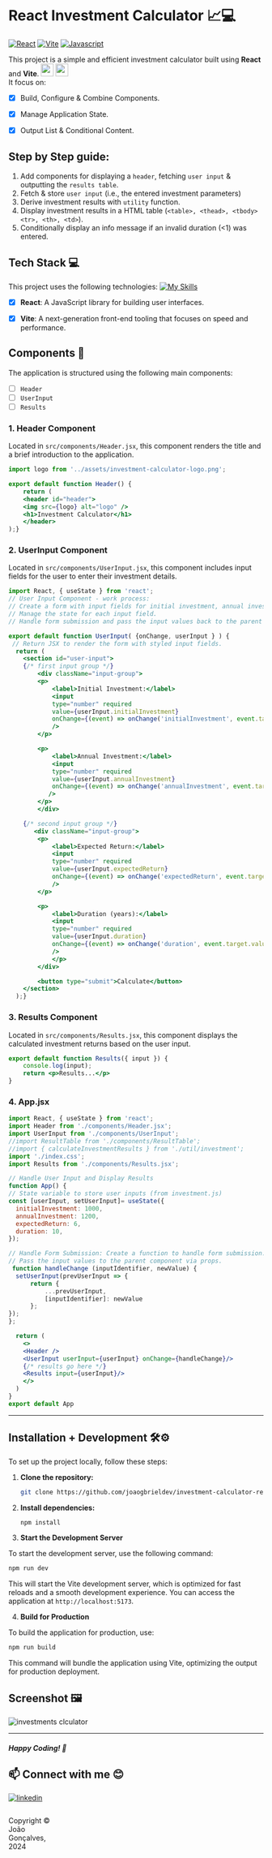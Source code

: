 # React Investment Calculator 📈💻
[![React](https://img.shields.io/badge/React-★★★★★-blue)](https://react.dev/)
[![Vite](https://img.shields.io/badge/Vite-★★★★★-yellow)](https://vitejs.dev/)
[![Javascript](https://img.shields.io/badge/TypeScript-★★★★★-orange)](https://developer.mozilla.org/en-US/docs/Web/JavaScript)

This project is a simple and efficient investment calculator built using **React** and **Vite**. <img height=25px src="https://skillicons.dev/icons?i=react"> <img height=25px src="https://skillicons.dev/icons?i=vite">
<br> It focus on:
- [x] Build, Configure & Combine Components.
- [x] Manage Application State.
- [x] Output List & Conditional Content.


## Step by Step guide:
1. Add components for displaying a `header`, fetching `user input` & outputting the `results table`.
2. Fetch & store `user input` (i.e., the entered investment parameters)
3. Derive investment results with `utility` function.
4. Display investment results in a HTML table (`<table>, <thead>, <tbody> <tr>, <th>, <td>`).
5. Conditionally display an info message if an invalid duration (<1) was entered.


## Tech Stack 💻
This project uses the following technologies:
[![My Skills](https://skillicons.dev/icons?i=ts,react,vite)](https://skillicons.dev)
- [x] **React**: A JavaScript library for building user interfaces.
- [x] **Vite**: A next-generation front-end tooling that focuses on speed and performance.


## Components 🧩
The application is structured using the following main components:
- [ ] `Header`
- [ ] `UserInput`
- [ ] `Results`

### 1. Header Component
Located in `src/components/Header.jsx`, this component renders the title and a brief introduction to the application.

```jsx
import logo from '../assets/investment-calculator-logo.png';

export default function Header() {
    return (
    <header id="header">
    <img src={logo} alt="logo" />
    <h1>Investment Calculator</h1>
    </header>
);}
```

### 2. UserInput Component
Located in `src/components/UserInput.jsx`, this component includes input fields for the user to enter their investment details.

```jsx
import React, { useState } from 'react';
// User Input Component - work process:
// Create a form with input fields for initial investment, annual investment, expected return, and duration.
// Manage the state for each input field.
// Handle form submission and pass the input values back to the parent component.

export default function UserInput( {onChange, userInput } ) {
 // Return JSX to render the form with styled input fields.
  return (
    <section id="user-input">
    {/* first input group */}
        <div className="input-group">
        <p>
            <label>Initial Investment:</label>
            <input
            type="number" required
            value={userInput.initialInvestment}
            onChange={(event) => onChange('initialInvestment', event.target.value)}
            />
        </p>

        <p>
            <label>Annual Investment:</label>
            <input
            type="number" required
            value={userInput.annualInvestment}
            onChange={(event) => onChange('annualInvestment', event.target.value)}
           />
        </p>
        </div>

    {/* second input group */}
       <div className="input-group">
        <p>
            <label>Expected Return:</label>
            <input
            type="number" required
            value={userInput.expectedReturn}
            onChange={(event) => onChange('expectedReturn', event.target.value)}
            />
        </p>

        <p>
            <label>Duration (years):</label>
            <input
            type="number" required
            value={userInput.duration}
            onChange={(event) => onChange('duration', event.target.value)}
            />
            </p>
        </div>

        <button type="submit">Calculate</button>
    </section>
  );}
```


### 3. Results Component
Located in `src/components/Results.jsx`, this component displays the calculated investment returns based on the user input.

```jsx
export default function Results({ input }) {
    console.log(input);
    return <p>Results...</p>
}
```



### 4. App.jsx
```jsx
import React, { useState } from 'react';
import Header from './components/Header.jsx'; 
import UserInput from './components/UserInput';
//import ResultTable from './components/ResultTable';
//import { calculateInvestmentResults } from './util/investment';
import './index.css';
import Results from './components/Results.jsx';

// Handle User Input and Display Results
function App() {
// State variable to store user inputs (from investment.js)
const [userInput, setUserInput]= useState({
  initialInvestment: 1000,
  annualInvestment: 1200,
  expectedReturn: 6,
  duration: 10,
});

// Handle Form Submission: Create a function to handle form submission.
// Pass the input values to the parent component via props.
 function handleChange (inputIdentifier, newValue) {
  setUserInput(prevUserInput => {
      return {
          ...prevUserInput,
          [inputIdentifier]: newValue
      };
});
};

  return (
    <>
    <Header />
    <UserInput userInput={userInput} onChange={handleChange}/>
    {/* results go here */}
    <Results input={userInput}/>
    </>
  )
}
export default App
```

---

## Installation + Development 🛠️⚙️

To set up the project locally, follow these steps:

1. **Clone the repository:**
   ```sh
   git clone https://github.com/joaogbrieldev/investment-calculator-react.git
   ```

2. **Install dependencies:**
   ```sh
   npm install
   ```
   
3. **Start the Development Server**

To start the development server, use the following command:

```sh
npm run dev
```

This will start the Vite development server, which is optimized for fast reloads and a smooth development experience. You can access the application at `http://localhost:5173`.

4. **Build for Production**

To build the application for production, use:

```sh
npm run build
```

This command will bundle the application using Vite, optimizing the output for production deployment.


## Screenshot 🖼️
![investments clculator](https://github.com/shanibider/React-Investment-Calculator/assets/72359805/a7ea0875-041b-4ea8-ad0e-c4b38f72bddc)



---


##### Happy Coding! 🥳

## 📫 Connect with me 😊
[![linkedin](https://img.shields.io/badge/linkedin-0A66C2?style=for-the-badge&logo=linkedin&logoColor=white)](https://www.linkedin.com/in/jooaogbriel/)

<footer>
<p style="float:left; width: 20%;">
Copyright © João Gonçalves, 2024
</p>
</footer>
